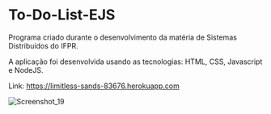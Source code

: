 # To-Do-List-EJS

Programa criado durante o desenvolvimento da matéria de Sistemas Distribuídos do IFPR.

A aplicação foi desenvolvida usando as tecnologias: HTML, CSS, Javascript e NodeJS.

Link: https://limitless-sands-83676.herokuapp.com



![Screenshot_19](https://user-images.githubusercontent.com/74630279/189027398-0bafcad0-5668-437b-85f9-7bf6af1ec0ad.jpg)
